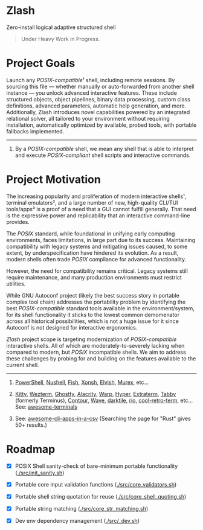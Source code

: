 # Zlash
Zero-install logical adaptive structured shell

> Under Heavy Work in Progress.

Project Goals
=============

Launch any *POSIX-compatible*¹ shell, including remote sessions. By sourcing
this file — whether manually or auto-forwarded from another shell instance —
you unlock advanced interactive features. These include structured objects,
object pipelines, binary data processing, custom class definitions, advanced
parameters, automatic help generation, and more. Additionally, Zlash introduces
novel capabilities powered by an integrated relational solver, all tailored to
your environment without requiring installation, automatically optimized by
available, probed tools, with portable fallbacks implemented.

___

1. By a *POSIX-compatible* shell, we mean any shell that is able to interpret
   and execute *POSIX-compliant* shell scripts and interactive commands.

Project Motivation
==================

The increasing popularity and proliferation of modern interactive shells¹,
terminal emulators², and a large number of new, high-quality CLI/TUI
tools/apps³ is a proof of a need that a GUI cannot fulfill generally. That
need is the expressive power and replicability that an interactive
command-line provides.

The *POSIX* standard, while foundational in unifying early computing
environments, faces limitations, in large part due to its success. Maintaining
compatibility with legacy systems and mitigating issues caused, to some
extent, by underspecification have hindered its evolution. As a result, modern
shells often trade *POSIX* compliance for advanced functionality.

However, the need for compatibility remains critical. Legacy systems still
require maintenance, and many production environments must restrict utilities.

While GNU Autoconf project (likely the best success story in portable complex
tool chain) addresses the portability problem by identifying the best
*POSIX-compatible* standard tools available in the environment/system, for its
shell functionality it sticks to the lowest common demomenator across all
historical possibilities, which is not a huge issue for it since Autoconf
is not designed for interactive ergonomics.

*Zlash* project scope is targeting modernization of *POSIX-compatible*
interactive shells. All of which are moderately-to-severely lacking when
compared to modern, but *POSIX* incompatible shells. We aim to address these
challenges by probing for and building on the features available to the current
shell.

___

1. [PowerShell](https://github.com/PowerShell/PowerShell),
   [Nushell](https://github.com/nushell/nushell),
   [Fish](https://github.com/fish-shell/fish-shell),
   [Xonsh](https://github.com/xonsh/xonsh),
   [Elvish](https://github.com/elves/elvish),
   [Murex](https://github.com/lmorg/murex), etc...

2. [Kitty](https://github.com/kovidgoyal/kitty),
   [Wezterm](https://github.com/wezterm/wezterm),
   [Ghostty](https://github.com/ghostty-org/ghostty),
   [Alacrity](https://github.com/alacritty/alacritty),
   [Warp](https://github.com/warpdotdev/Warp),
   [Hyper](https://github.com/vercel/hyper),
   [Extraterm](https://github.com/sedwards2009/extraterm),
   [Tabby](https://github.com/Eugeny/tabby) (formerly Terminus),
   [Contour](https://github.com/contour-terminal/contour),
   [Wave](https://github.com/wavetermdev/waveterm),
   [darktile](https://github.com/liamg/darktile),
   [rio](https://github.com/raphamorim/rio),
   [cool-retro-term](https://github.com/Swordfish90/cool-retro-term), etc...
   See: [awesome-terminals](https://github.com/cdleon/awesome-terminals)

3. See:
   [awesome-cli-apps-in-a-csv](https://github.com/toolleeo/awesome-cli-apps-in-a-csv)
   (Searching the page for "Rust" gives 50+ results.)

Roadmap
=======

- [x] POSIX Shell sanity-check of bare-minimum portable functionality
      ([./src/init_sanity.sh]())
- [x] Portable core input validation functions ([./src/core_validators.sh]())
- [x] Portable shell string quotation for reuse ([./src/core_shell_quoting.sh]())
- [x] Portable string matching ([./src/core_str_matching.sh]())
- [x] Dev env dependency management ([./src/_dev.sh]())

